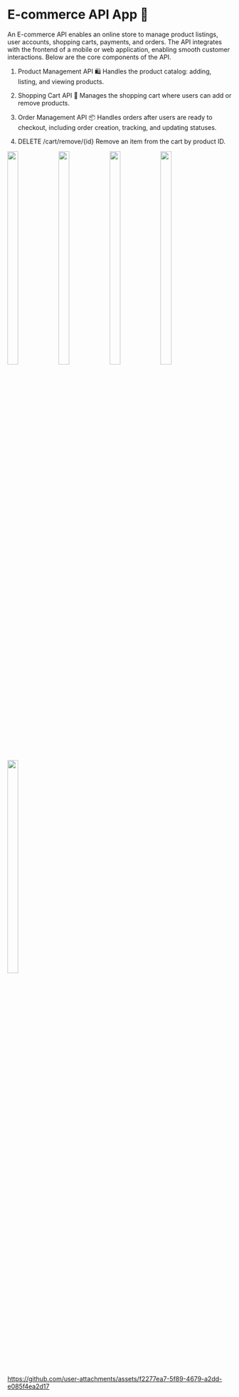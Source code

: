 # E-commerce API App 🛒
An E-commerce API enables an online store to manage product listings, user accounts, shopping carts, payments, and orders. The API integrates with the frontend of a mobile or web application, enabling smooth customer interactions. Below are the core components of the API.


1. Product Management API 🛍️
Handles the product catalog: adding, listing, and viewing products.

2. Shopping Cart API 🛒
Manages the shopping cart where users can add or remove products.

3. Order Management API 📦
Handles orders after users are ready to checkout, including order creation, tracking, and updating statuses.

4. DELETE /cart/remove/{id}
Remove an item from the cart by product ID.

<p>
  <img src="https://github.com/user-attachments/assets/109e3b88-a7cb-403e-9d9f-65fc03adb976"height="35%" width="22%">
   <img src="https://github.com/user-attachments/assets/c482aa48-8890-4afa-b708-29925d319821"height="35%" width="22%">
    <img src="https://github.com/user-attachments/assets/c59cacb8-fa32-4e58-aeac-3f776e3e7e38"height="35%" width="22%">
    <img src="https://github.com/user-attachments/assets/eef21f40-694a-4fc5-9e07-411868c9f6c9"height="35%" width="22%">
    <img src="https://github.com/user-attachments/assets/c23a3df4-1e07-4e6a-b253-600068aa0229"height="35%" width="22%">
</p>


https://github.com/user-attachments/assets/f2277ea7-5f89-4679-a2dd-e085f4ea2d17


